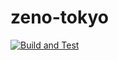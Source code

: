 # zeno-tokyo

[![Build and Test](https://github.com/MarkRDavison/zeno-tokyo/actions/workflows/build-and-test.yml/badge.svg)](https://github.com/MarkRDavison/zeno-tokyo/actions/workflows/build-and-test.yml)